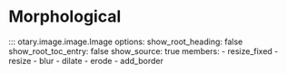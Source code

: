 # Morphological

::: otary.image.image.Image
    options:
        show_root_heading: false
        show_root_toc_entry: false
        show_source: true
        members:
            - resize_fixed
            - resize
            - blur
            - dilate
            - erode
            - add_border
